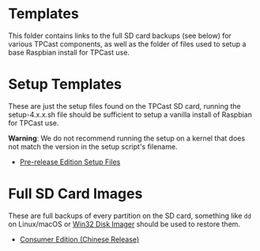 # Templates

This folder contains links to the full SD card backups (see below) for various TPCast components, as well as the folder of files used to setup a base Raspbian install for TPCast use.

# Setup Templates

These are just the setup files found on the TPCast SD card, running the setup-4.x.x.sh file should be sufficient to setup a vanilla install of Raspbian for TPCast use.

**Warning**: We do not recommend running the setup on a kernel that does not match the version in the setup script's filename.

- [Pre-release Edition Setup Files](4.4.19-tp-moid-str-new-PRE/)

# Full SD Card Images

These are full backups of every partition on the SD card, something like `dd` on Linux/macOS or [Win32 Disk Imager](https://sourceforge.net/projects/win32diskimager/) should be used to restore them.

- [Consumer Edition (Chinese Release)](https://mega.nz/#!9ywXDbQa!UijdqC9plrA8uj6dNYKjVm3FWnR8LyOgpL_u5yart4c)
